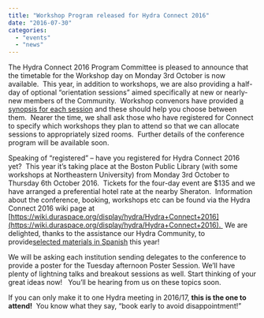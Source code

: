 ```yaml
---
title: "Workshop Program released for Hydra Connect 2016"
date: "2016-07-30"
categories: 
  - "events"
  - "news"
---
```


The Hydra Connect 2016 Program Committee is pleased to announce that the timetable for the Workshop day on Monday 3rd October is now available.  This year, in addition to workshops, we are also providing a half-day of optional “orientation sessions” aimed specifically at new or nearly-new members of the Community.  Workshop convenors have provided [a synopsis for each session](https://wiki.duraspace.org/display/hydra/Hydra+Connect+2016%3A++Workshops) and these should help you choose between them.  Nearer the time, we shall ask those who have registered for Connect to specify which workshops they plan to attend so that we can allocate sessions to appropriately sized rooms.  Further details of the conference program will be available soon.

Speaking of “registered” – have you registered for Hydra Connect 2016 yet?  This year it’s taking place at the Boston Public Library (with some workshops at Northeastern University) from Monday 3rd October to Thursday 6th October 2016.  Tickets for the four-day event are $135 and we have arranged a preferential hotel rate at the nearby Sheraton.  Information about the conference, booking, workshops etc can be found via the Hydra Connect 2016 wiki page at [https://wiki.duraspace.org/display/hydra/Hydra+Connect+2016](https://wiki.duraspace.org/display/hydra/Hydra+Connect+2016).  We are delighted, thanks to the assistance our Hydra Community, to provide[selected materials in Spanish](https://wiki.duraspace.org/display/hydra/Hydra+Connect+2016#HydraConnect2016-%C2%BFQu%C3%A9esHydraConnect?) this year!

We will be asking each institution sending delegates to the conference to provide a poster for the Tuesday afternoon Poster Session. We’ll have plenty of lightning talks and breakout sessions as well. Start thinking of your great ideas now!   You’ll be hearing from us on these topics soon.

If you can only make it to one Hydra meeting in 2016/17, **this is the one to attend!**  You know what they say, “book early to avoid disappointment!”
